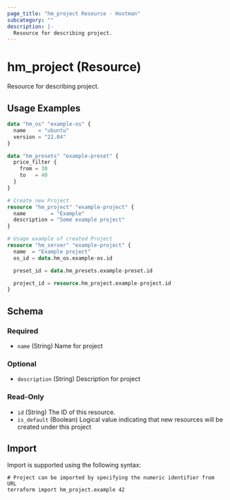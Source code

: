```yaml
---
page_title: "hm_project Resource - Hostman"
subcategory: ""
description: |-
  Resource for describing project.
---
```


# hm_project (Resource)

Resource for describing project.

## Usage Examples

```terraform
data "hm_os" "example-os" {
  name    = "ubuntu"
  version = "22.04"
}

data "hm_presets" "example-preset" {
  price_filter {
    from = 30
    to   = 40
  }
}

# Create new Project
resource "hm_project" "example-project" {
  name        = "Example"
  description = "Some example project"
}

# Usage example of created Project
resource "hm_server" "example-project" {
  name  = "Example project"
  os_id = data.hm_os.example-os.id

  preset_id = data.hm_presets.example-preset.id

  project_id = resource.hm_project.example-project.id
}
```
<!-- schema generated by tfplugindocs -->
## Schema

### Required

- `name` (String) Name for project

### Optional

- `description` (String) Description for project

### Read-Only

- `id` (String) The ID of this resource.
- `is_default` (Boolean) Logical value indicating that new resources will be created under this project

## Import

Import is supported using the following syntax:

```shell
# Project can be imported by specifying the numeric identifier from URL
terraform import hm_project.example 42
```